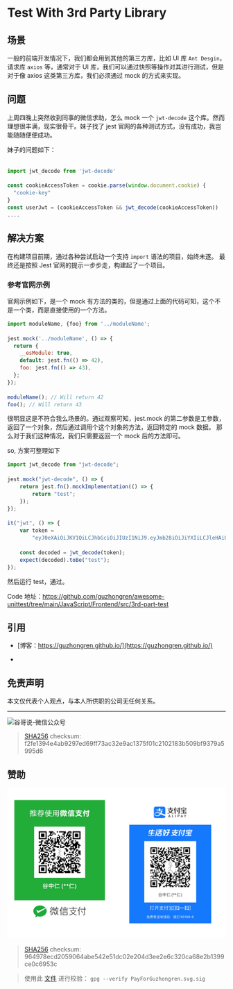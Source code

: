 # Test With 3rd Party Library


## 场景

一般的前端开发情况下，我们都会用到其他的第三方库，比如 UI 库 `Ant Desgin`， 请求库 `axios` 等，通常对于 UI 库，我们可以通过快照等操作对其进行测试，但是对于像 axios 这类第三方库，我们必须通过 mock 的方式来实现。

## 问题

上周四晚上突然收到同事的微信求助，怎么 mock 一个 `jwt-decode` 这个库。然而理想很丰满，现实很骨干。妹子找了 jest 官网的各种测试方式，没有成功，我岂能随随便便成功。

妹子的问题如下：

```js

import jwt_decode from 'jwt-decode'

const cookieAccessToken = cookie.parse(window.document.cookie) {
  "cookie-key"
}
const userJwt = (cookieAccessToken && jwt_decode(cookieAccessToken))
....
```

## 解决方案

在构建项目前期，通过各种尝试启动一个支持 `import` 语法的项目，始终未遂。 最终还是按照 Jest 官网的提示一步步走，构建起了一个项目。

### 参考官网示例

官网示例如下，是一个 mock 有方法的类的，但是通过上面的代码可知，这个不是一个类，而是直接使用的一个方法。

```js
import moduleName, {foo} from '../moduleName';

jest.mock('../moduleName', () => {
  return {
    __esModule: true,
    default: jest.fn(() => 42),
    foo: jest.fn(() => 43),
  };
});

moduleName(); // Will return 42
foo(); // Will return 43
```

很明显这是不符合我么场景的。通过观察可知，jest.mock 的第二参数是工参数，返回了一个对象，然后通过调用个这个对象的方法，返回特定的 mock 数据。 那么对于我们这种情况，我们只需要返回一个 mock 后的方法即可。

so, 方案可整理如下

```js
import jwt_decode from "jwt-decode";

jest.mock("jwt-decode", () => {
	return jest.fn().mockImplementation(() => {
		return "test";
	});
});

it("jwt", () => {
	var token =
		"eyJ0eXAiOiJKV1QiLCJhbGciOiJIUzI1NiJ9.eyJmb28iOiJiYXIiLCJleHAiOjEzOTMyODY4OTMsImlhdCI6MTM5MzI2ODg5M30.4-iaDojEVl0pJQMjrbM1EzUIfAZgsbK_kgnVyVxFSVo";

	const decoded = jwt_decode(token);
	expect(decoded).toBe("test");
});
```

然后运行 test，通过。

Code 地址：https://github.com/guzhongren/awesome-unittest/tree/main/JavaScript/Frontend/src/3rd-part-test

## 引用

* [博客：https://guzhongren.github.io/](https://guzhongren.github.io/)

* [mocking-modules: https://jestjs.io/docs/jest-object#jestmockmodulename-factory-options]:(https://jestjs.io/docs/jest-object#jestmockmodulename-factory-options)

## 免责声明

本文仅代表个人观点，与本人所供职的公司无任何关系。

----
![谷哥说-微信公众号](https://cdn.jsdelivr.net/gh/guzhongren/data-hosting@master/20210819/wechat.ae9zxgscqcg.png)
> [SHA256](https://emn178.github.io/online-tools/sha256_checksum.html) checksum: f2fe1394e4ab9297ed69ff73ac32e9ac1375f01c2102183b509bf9379a5995d6

## 赞助

![PayForGuzhongren](/images/pay/PayForGuzhongren.svg)
> [SHA256](https://emn178.github.io/online-tools/sha256_checksum.html) checksum: 964978ecd2059064abe542e51dc02e204d3ee2e6c320ca68e2b1399ce0c6953c

> 使用此 [文件](https://guzhongren.github.io/images/pay/payforguzhongren.svg.sig) 进行校验： `gpg --verify PayForGuzhongren.svg.sig`

